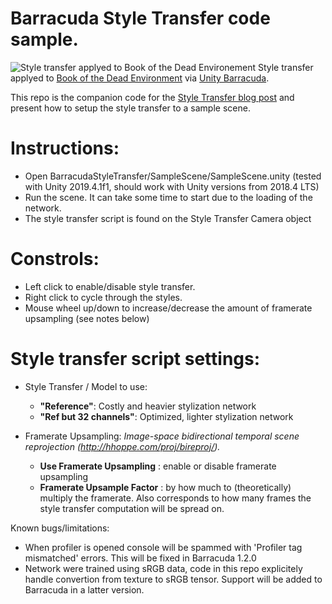 # Barracuda Style Transfer code sample.

![Style transfer applyed to Book of the Dead Environement](https://github.com/Unity-Technologies/barracuda-release/raw/release/1.1.1/Documentation~/images/BarracudaLanding.png)
Style transfer applyed to [Book of the Dead Environment](https://assetstore.unity.com/packages/essentials/tutorial-projects/book-of-the-dead-environment-121175) via 
[Unity Barracuda](https://github.com/Unity-Technologies/barracuda-release).

This repo is the companion code for the [Style Transfer blog post](http://linkToDo) and present how to setup the style transfer to a sample scene.

# Instructions:
- Open BarracudaStyleTransfer/SampleScene/SampleScene.unity (tested with Unity 2019.4.1f1, should work with Unity versions from 2018.4 LTS)
- Run the scene. It can take some time to start due to the loading of the network.
- The style transfer script is found on the Style Transfer Camera object

# Constrols:
- Left click to enable/disable style transfer.
- Right click to cycle through the styles.
- Mouse wheel up/down to increase/decrease the amount of framerate upsampling (see notes below)

# Style transfer script settings:
- Style Transfer / Model to use:
  - **"Reference"**: Costly and heavier stylization network
  - **"Ref but 32 channels"**: Optimized, lighter stylization network
  
- Framerate Upsampling: 
  *Image-space bidirectional temporal scene reprojection (http://hhoppe.com/proj/bireproj/).*
  - **Use Framerate Upsampling** : enable or disable framerate upsampling
  - **Framerate Upsample Factor** : by how much to (theoretically) multiply the framerate. Also corresponds to how many frames the style transfer computation will be spread on.

Known bugs/limitations:
- When profiler is opened console will be spammed with 'Profiler tag mismatched' errors. This will be fixed in Barracuda 1.2.0
- Network were trained using sRGB data, code in this repo explicitely handle convertion from texture to sRGB tensor. Support will be added to Barracuda in a latter version.
